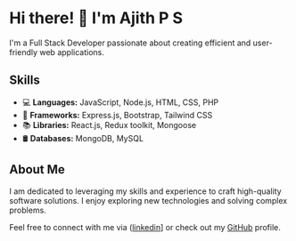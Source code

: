 # Hi there! 👋 I'm Ajith P S

I'm a Full Stack Developer passionate about creating efficient and user-friendly web applications.

## Skills

- 💻 **Languages:** JavaScript, Node.js, HTML, CSS, PHP
- 🌟 **Frameworks:** Express.js, Bootstrap, Tailwind CSS
- 📚 **Libraries:** React.js, Redux toolkit, Mongoose
- 🛢️ **Databases:** MongoDB, MySQL

## About Me
I am dedicated to leveraging my skills and experience to craft high-quality software solutions. I enjoy exploring new technologies and solving complex problems.

Feel free to connect with me via ([linkedin](https://www.linkedin.com/in/ajith-ps-16a743259/)] or check out my [GitHub](github) profile.
